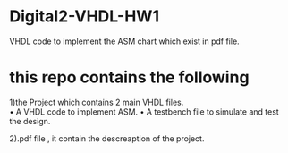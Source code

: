 # Digital2-VHDL-HW1
VHDL code to implement the ASM chart which exist in pdf file.  
  
    
# this repo contains the following  
1)the Project which contains 2 main VHDL files.  
• A VHDL code to implement ASM.
• A testbench file to simulate and test the design.

2).pdf file , it contain the descreaption of the project.  


